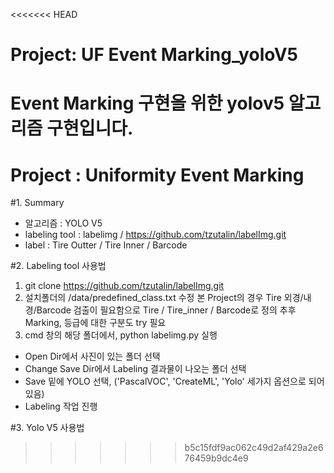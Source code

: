 <<<<<<< HEAD
# Project: UF Event Marking_yoloV5

Event Marking 구현을 위한 yolov5 알고리즘 구현입니다.
=======
# Project : Uniformity Event Marking
#1. Summary
 - 알고리즘 : YOLO V5
 - labeling tool : labelimg / https://github.com/tzutalin/labelImg.git
 - label : Tire Outter / Tire Inner / Barcode
 
#2. Labeling tool 사용법
 1) git clone https://github.com/tzutalin/labelImg.git
 2) 설치폴더의 /data/predefined_class.txt 수정
    본 Project의 경우 Tire 외경/내경/Barcode 검출이 필요함으로 Tire / Tire_inner / Barcode로 정의
    추후 Marking, 등급에 대한 구분도 try 필요
 3) cmd 창의 해당 폴더에서, python labelimg.py 실행
  - Open Dir에서 사진이 있는 폴더 선택
  - Change Save Dir에서 Labeling 결과물이 나오는 폴더 선택
  - Save 밑에 YOLO 선택, ('PascalVOC', 'CreateML', 'Yolo' 세가지 옵션으로 되어있음)
  - Labeling 작업 진행
  
#3. Yolo V5 사용법
>>>>>>> b5c15fdf9ac062c49d2af429a2e676459b9dc4e9
